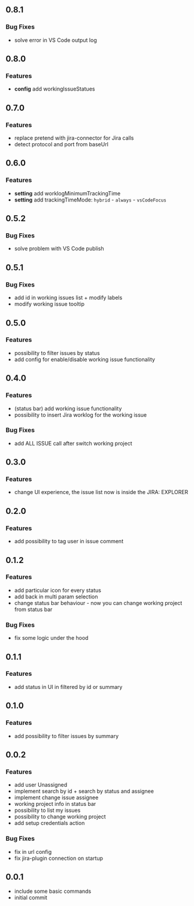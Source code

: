 ## 0.8.1

### Bug Fixes

- solve error in VS Code output log

## 0.8.0

### Features

- **config** add workingIssueStatues

## 0.7.0

### Features

- replace pretend with jira-connector for Jira calls
- detect protocol and port from baseUrl

## 0.6.0

### Features

- **setting** add worklogMinimumTrackingTime
- **setting** add trackingTimeMode: `hybrid` - `always` - `vsCodeFocus`

## 0.5.2

### Bug Fixes

- solve problem with VS Code publish

## 0.5.1

### Bug Fixes

- add id in working issues list + modify labels
- modify working issue tooltip

## 0.5.0

### Features

- possibility to filter issues by status
- add config for enable/disable working issue functionality

## 0.4.0

### Features

- (status bar) add working issue functionality
- possibility to insert Jira worklog for the working issue

### Bug Fixes

- add ALL ISSUE call after switch working project

## 0.3.0

### Features

- change UI experience, the issue list now is inside the JIRA: EXPLORER

## 0.2.0

### Features

- add possibility to tag user in issue comment

## 0.1.2

### Features

- add particular icon for every status
- add back in multi param selection
- change status bar behaviour - now you can change working project from status bar

### Bug Fixes

- fix some logic under the hood

## 0.1.1

### Features

- add status in UI in filtered by id or summary

## 0.1.0

### Features

- add possibility to filter issues by summary

## 0.0.2

### Features

- add user Unassigned
- implement search by id + search by status and assignee
- implement change issue assignee
- working project info in status bar
- possibility to list my issues
- possibility to change working project
- add setup credentials action

### Bug Fixes

- fix in url config
- fix jira-plugin connection on startup

## 0.0.1

- include some basic commands
- initial commit
